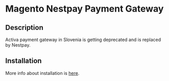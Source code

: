 # Magento Nestpay Payment Gateway

## Description
Activa payment gateway in Slovenia is getting deprecated and is replaced by Nestpay.

## Installation
More info about installation is [here](doc/INSTALL.md).